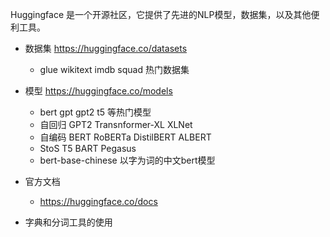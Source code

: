 Huggingface 是一个开源社区，它提供了先进的NLP模型，数据集，以及其他便利工具。

- 数据集 https://huggingface.co/datasets
    - glue wikitext imdb squad 热门数据集
- 模型 https://huggingface.co/models
    - bert gpt gpt2 t5 等热门模型
    - 自回归
        GPT2 Transnformer-XL XLNet
    - 自编码
        BERT RoBERTa DistilBERT ALBERT
    - StoS
        T5 BART Pegasus
    - bert-base-chinese
        以字为词的中文bert模型
- 官方文档
    - https://huggingface.co/docs

- 字典和分词工具的使用
    
